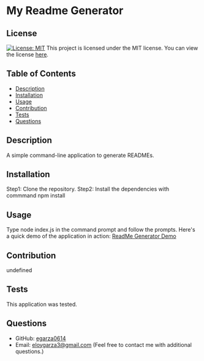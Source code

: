 # My Readme Generator
## License
[![License: MIT](https://img.shields.io/badge/License-MIT-yellow.svg)](https://opensource.org/license/mit)
This project is licensed under the MIT license. You can view the license [here](https://opensource.org/licenses/mit).
## Table of Contents
* [Description](#description)
* [Installation](#installation)
* [Usage](#usage)
* [Contribution](#contribution)
* [Tests](#tests)
* [Questions](#questions)
## Description
A simple command-line application to generate READMEs.
## Installation
Step1: Clone the repository. Step2: Install the dependencies with commmand npm install
## Usage
Type node index.js in the command prompt and follow the prompts.
Here's a quick demo of the application in action: [ReadMe Generator Demo](https://egarza0614.github.io/C9_Readme_Gen/assets/ReadMeGen_Demo.webm)
## Contribution
undefined
## Tests
This application was tested.
## Questions
* GitHub: [egarza0614](https://github.com/egarza0614)
* Email: eloygarza3@gmail.com (Feel free to contact me with additional questions.)
